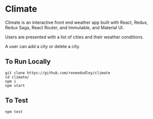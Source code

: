 # Climate 

Climate is an interactive front end weather app built with 
React, Redux, Redux Saga, React Router, and Immutable, and Material UI.

Users are presented with a list of cities and their weather conditions.

A user can add a city or delete a city. 


## To Run Locally

```
git clone https://github.com/reneedudley/climate
cd climate/
npm i
npm start
```

## To Test 
```
npm test
```
